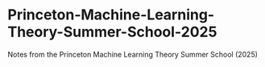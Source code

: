 # Princeton-Machine-Learning-Theory-Summer-School-2025
Notes from the Princeton Machine Learning Theory Summer School (2025)
